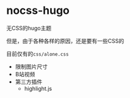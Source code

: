 # nocss-hugo
无CSS的hugo主题

但是，由于各种各样的原因，还是要有一些CSS的

目前仅有的`css/alone.css`
* 限制图片尺寸
* B站视频
* 第三方插件
  * highlight.js
